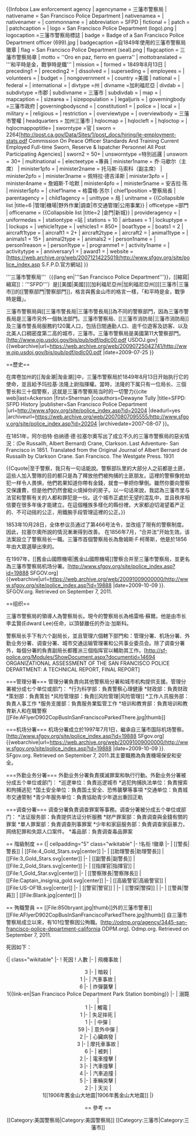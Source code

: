{{Infobox Law enforcement agency
| agencyname      = 三藩市警察局
| nativename      = San Francisco Police Department
| nativenamea     =
| nativenamer     =
| commonname      = 
| abbreviation    = SFPD
| fictional       =
| patch           = 
| patchcaption    = 
| logo            = San Francisco Police Department (logo).png
| logocaption     =三藩市警察局標誌
| badge           = Badge of a San Francisco Police Department officer (699).jpg
| badgecaption    =自1849年使用的三藩市警察局徽章
| flag            = San Francisco Police Department (seal).png
| flagcaption     = 三藩市警察局章
| motto           = ''Oro en paz, fierro en guerra''
| mottotranslated = '''和平時是金，戰爭時是鐵'''
| mission         =
| formed          = 1849年8月13日
| preceding1      =
| preceding2      =
| dissolved       =
| superseding     =
| employees       =
| volunteers      =
| budget          =
| nongovernment   =
| country         =美國
| national        =
| federal         =
| international   =
| divtype         =州
| divname         =加利福尼亞
| divdab          =
| subdivtype      =市郡
| subdivname      = 三藩市
| subdivdab       =
| map             =
| mapcaption      =
| sizearea        =
| sizepopulation  =
| legaljuris      =
| governingbody   =三藩市政府
| governingbodyscnd =
| constitution1   =
| police          =
| local           =
| military        =
| religious       =
| restriction     =
| overviewtype    = 
| overviewbody    = 三藩市警權
| headquarters    = 加州三藩市
| hqlocmap        =
| hqlocleft       =
| hqloctop        =
| hqlocmappoptitle=
| sworntype       =官
| sworn           = 2264<ref>[http://post.ca.gov/Data/Sites/1/post_docs/hiring/le-employment-stats.pdf Commission On Peace Officer Standards And Training Current Employed Full-time Sworn, Reserve & Ispatcher Personnel All Post Participating Agencies]</ref>
| sworn2          = 50+
| unsworntype     =特別巡邏
| unsworn         = 30+
| multinational   =
| electeetype     =專員
| minister1name   = 乔·马歇尔（主席）
| minister1pfo    =
| minister2name   = 托马斯·马索科（副主席）
| minister2pfo    =
| minister3name   = 佩特拉·德吉泽斯
| minister3pfo    =
| minister4name   = 詹姆斯·T·哈默
| minister4pfo    =
| minister5name   = 安吉拉·陈
| minister5pfo    =
| chief1name      = 格雷格·苏尔
| chief1position  =警察局長
| parentagency    =
| child1agency    =
| unittype        = 局
| unitname        = {{Collapsible list |title=6 |管理|機場|野外作業|調查|市交通管理|公用事業}}
| officetype      =部門
| officename      = {{Collapsible list |title=2 |金門|新城}}
| provideragency  =
| uniformedas     =
| stationtype     =站
| stations        = 10
| airbases        = 1
| lockuptype      =
| lockups         =
| vehicle1type    =
| vehicles1       = 850+
| boat1type       =
| boats1          = 2
| aircraft1type   =
| aircraft1       = 2+
| aircraft2type   =
| aircraft2       =
| animal1type     =
| animals1        = 15+
| animal2type     =
| animals2        =
| person1name     =
| person1reason   =
| person1type     =
| programme1      =
| activity1name   =
| activitytype    =
| anniversary1    =
| award1          =
| website         = [https://web.archive.org/web/20071214225019/http://www.sfgov.org/site/police_index.asp S.F.P.D.官方網站]
}}

'''三藩市警察局'''（{{lang en|'''San Francisco Police Department'''}}，[[縮寫|縮寫]]：'''SFPD'''）是[[美國|美國]][[加利福尼亞州|加利福尼亞州]][[三藩市|三藩市]]的[[警察部門|警察部門]]，格言與舊金山市的格言一樣，「和平時是金，戰爭時是鐵」。

三藩市警察局與[[三藩市警長局|三藩市警長局]]為不同的警察部門，因為三藩市警長局是三藩市另外一個執法部門。三藩市警察局、[[三藩市消防局|三藩市消防局]]及三藩市警長局服務約120萬人口，包括日間通勤人口、逾千位遊客及訪客、以及北美人口稠密度第二高的城市，三藩市。三藩市警察局是美國第11大警察部門。<ref name="usdoj1">[http://www.ojp.usdoj.gov/bjs/pub/pdf/pdlc00.pdf USDOJ.gov] {{webarchive|url=https://web.archive.org/web/20090725042741/http://www.ojp.usdoj.gov/bjs/pub/pdf/pdlc00.pdf |date=2009-07-25 }}</ref>

==歷史==

在席卷加州的[[淘金潮|淘金潮]]中，三藩市警察局於1849年8月13日开始执行它的使命，並且給予玛拉基·法隆上尉指揮權。當時，法隆的下属只有一位局长、三個警长和三十個警察，这就是三藩市警察局当时的一切警力<ref>{{cite web|last=Ackerson |first=Sherman |coauthors=Dewayne Tully |title=SFPD: SFPD History |publisher=San Francisco Police Department |url=http://www.sfgov.org/site/police_index.asp?id=20204 |deadurl=yes |archiveurl=https://web.archive.org/web/20070807095555/http://www.sfgov.org/site/police_index.asp?id=20204 |archivedate=2007-08-07 }}</ref>。

在1851年，阿尔伯特·伯纳德·德·拉塞尔奧写出了成立不久的三藩市警察局的惡劣情況：<ref>(De Russailh, Albert Bernard) Crane, Clarkson. Last Adventure- San Francisco in 1851. Translated from the Original Journal of Albert Bernard de Russailh by Clarkson Crane. San Francisco. The Westgate Press. 1931</ref>

{{Cquote|至于警察，我只有一句话能說。警察部队里的大部分人之前都是土匪，這些人加入警隊的目的都只是為了釋放他們被拘捕的土匪朋友。這裡的警察像抢劫犯一样令人畏惧，他們若果知道你帶有金錢，就會一拳把你擊倒。雖然你要向警察交保護費，但是他們仍然會縱火燒掉你的房子。以一句话來說，我認為三藩市里与法官和警察有关的人都和罪犯是一伙。这个城市正處於无望的混乱中，並且秩序相信要在很多年後才能建立。在這個種族多樣化的縣份裡，大家都迫切渴望着严正的、不可动摇的公正，用鐵腕手段管理這裡的公正。}}

1853年10月28日，全体参议员通过了第466号法令，並改组了現有的警察制度。因此，拉塞尔奧所說的情況漸漸得到改善。
在1856年7月，“合并法”开始生效。该法案設立了警察局长一職。三藩市首個警察局长為詹姆斯·F·柯蒂斯，他是於1856年由大眾選舉出來的。

在1997年，[[舊金山國際機場|舊金山國際機場]]警察合并至三藩市警察局，並更名為三藩市警察局机场分署。<ref>[http://www.sfgov.org/site/police_index.asp?id=19888 SFGOV.org] {{webarchive|url=https://web.archive.org/web/20091009000000/http://www.sfgov.org/site/police_index.asp?id=19888 |date=2009-10-09 }}. SFGOV.org. Retrieved on September 7, 2011.</ref>

==组织==

三藩市警察局的領導人為警察局长。現今的警察局长為格雷格·蘇爾。他是由市长李孟賢(Edward Lee)任命，以頂替離任的乔治·加斯科。

警察局长手下有六个副局长，並且管理六個轄下部門和：管理分署、机场分署、外勤业务分署、调查分署、城市交通运输管理署和公共事业委员会。除了调查分署外，每個分署的負責副局长都獲派三個指挥官以輔助其工作。<ref>[http://sf-police.org/Modules/ShowDocument.aspx?documentid=14694 ORGANIZATIONAL ASSESSMENT OF THE SAN FRANCISCO POLICE DEPARTMENT: A TECHNICAL REPORT, FINAL REPORT]</ref>

===管理分署===
管理分署負責向其他警察局分署和城市机构提供支援。管理分署被分成七个单位或部门：
*行为科学部：負責警察心理健康
*财政部：負責财政
*策划部：負責策划
*风险管理部：負責[[风险管理|风险管理]]
*工作人员服务部：負責人事工作
*服务支援部：負責服务業監管工作
*培训和教育部：負責培训和教育新人和在職警察
[[File:AFlyerD902CopBusInSanFranciscoParkedThere.jpg|thumb]]

===机场分署===
机场分署成立於1997年7月1日，繼承自三藩市国际机场警察。<ref>[http://www.sfgov.org/site/police_index.asp?id=19888 SFgov.org] {{webarchive|url=https://web.archive.org/web/20091009000000/http://www.sfgov.org/site/police_index.asp?id=19888 |date=2009-10-09 }}. SFgov.org. Retrieved on September 7, 2011.</ref>其主要職務為負責機場保安和安全。

===外勤业务分署===
外勤业务分署負責撲滅罪案和執行行動。外勤业务分署被分成五个单位或部门：
*巡逻单位：負責巡逻城市
*逃犯拘捕执法单位：負責搜索和拘捕逃犯
*国土安全单位：負責国土安全、恐怖襲擊等事項
*交通单位：負責城市交通管制
*青少年服务单位：負責協助青少年退出重回正軌

===调查分署===
调查分署負責调查罪案等事務。调查分署被分成五个单位或部门：
*法证服务部：負責提供法证分析服務
*财产罪案部：負責调查與金錢有關的罪案
*單人罪案部：負責调查刑事罪案
*少年和家庭服务部：負責调查家庭暴力，网络犯罪和失踪人口案件。
*毒品部：負責调查毒品罪案

== 階級制度 ==
{| cellpadding="5" class="wikitable"
|-
!名衔
!徽章
|-
| [[警長|警長]]
| [[File:4_Gold_Stars.svg|center]]
|-
| [[助理警長|助理警長]]
| [[File:3_Gold_Stars.svg|center]]
|-
| [[副警長|副警長]]
| [[File:2_Gold_Stars.svg|center]]
|-
| [[指揮官|指揮官]]
| [[File:1_Gold_Star.svg|center]]
|-
| [[警察隊長|警察隊長]]
| [[File:Captain_insignia_gold.svg|center]]
|-
| [[高級警官|高級警官]]
| [[File:US-OF1B.svg|center]]
|-
| [[警官|警官]]
| 
|-
| [[警探|警探]]
|
|-
| [[警員|警員]]
| [[File:Blank.jpg|center]]
|}

== 殉職警員 ==
[[File:850bryant.jpg|thumb]]外的三藩市警車]]
[[File:AFlyerD902CopBusInSanFranciscoParkedThere.jpg|thumb]]
自三藩市警察局成立以來，有101位警察因公殉職。<ref>[http://odmp.org/agency/3445-san-francisco-police-department-california ODPM.org]. Odmp.org. Retrieved on September 7, 2011.</ref>

死因如下：

{| class="wikitable"
|-
! 死因
! 人數
|-
| 飛機事故
| <center>3
|-
| 暗殺
| <center>1
|-
| 汽車事故
| <center>6
|-
| 炸彈襲擊
| <center>1<ref>{{link-en|San Francisco Police Department Park Station bombing}}</ref>
|-
| 溺斃
| <center>1
|-
| 觸電
| <center>1
|-
| 失足摔死
| <center>1
|-
| 中彈
| <center>59
|-
| 意外中彈
| <center>2
|-
| 心臟病發
| <center>3
|-
| 摩托車事故
| <center>6
|-
| 被刺
| <center>2
|-
| 電車撞擊
| <center>3
|-
| 汽車撞擊
| <center>4
|-
| 汽車追撞
| <center>5
|-
| 車輛突擊
| <center>2
|-
| 天災
| <center>1<ref>[[1906年舊金山大地震|1906年舊金山大地震]]</ref>
|}

== 參考 ==
<references/>

[[Category:美国警察局|Category:美国警察局]]
[[Category:三藩市|Category:三藩市]]